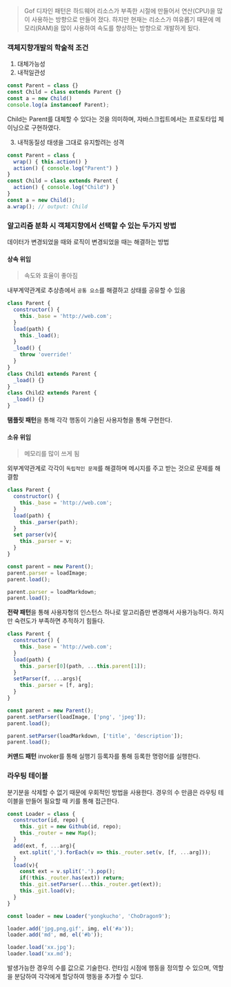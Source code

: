 > Gof 디자인 패턴은 하드웨어 리소스가 부족한 시절에 만들어서 연산(CPU)을 많이 사용하는 방향으로 만들어 졌다.
하지만 현재는 리소스가 여유롭기 때문에 메모리(RAM)을 많이 사용하여 속도를 향상하는 방향으로 개발하게 됬다.

### 객체지향개발의 학술적 조건
1. 대체가능성
2. 내적일관성
```js
const Parent = class {}
const Child = class extends Parent {}
const a = new Child()
console.log(a instanceof Parent);
```
Child는 Parent를 대체할 수 있다는 것을 의미하며, 자바스크립트에서는 프로토타입 체이닝으로 구현하였다.

3. 내적동질성
태생을 그대로 유지할려는 성격
```js
const Parent = class {
  wrap() { this.action() }
  action() { console.log("Parent") }
}
const Child = class extends Parent {
  action() { console.log("Child") }
}
const a = new Child();
a.wrap(); // output: Child
```

### 알고리즘 분화 시 객체지향에서 선택할 수 있는 두가지 방법
데이터가 변경되었을 때와 로직이 변경되었을 때는 해결하는 방법
#### 상속 위임
> 속도와 효율이 좋아짐

내부계약관계로 추상층에서 `공통 요소`를 해결하고 상태를 공유할 수 있음
```js
class Parent {
  constructor() {
    this._base = 'http://web.com';
  }
  load(path) {
    this._load();
  }
  _load() {
    throw 'override!'
  }
}
class Child1 extends Parent {
  _load() {}
}
class Child2 extends Parent {
  _load() {}
}
```
**탬플릿 패턴**을 통해 각각 행동이 기술된 사용자형을 통해 구현한다.

#### 소유 위임
> 메모리를 많이 쓰게 됨

외부계약관계로 각각이 `독립적인 문제`를 해결하며 메시지를 주고 받는 것으로 문제를 해결함

```js
class Parent {
  constructor() {
    this._base = 'http://web.com';
  }
  load(path) {
    this._parser(path);
  }
  set parser(v){
    this._parser = v;
  }
}
```
```js
const parent = new Parent();
parent.parser = loadImage;
parent.load();

parent.parser = loadMarkdown;
parent.load();
```
**전략 패턴**을 통해 사용자형의 인스턴스 하나로 알고리즘만 변경해서 사용가능하다.
하지만 숙련도가 부족하면 추적하기 힘들다.

```js
class Parent {
  constructor() {
    this._base = 'http://web.com';
  }
  load(path) {
    this._parser[0](path, ...this.parent[1]);
  }
  setParser(f, ...args){
    this._parser = [f, arg];
  }
}
```
```js
const parent = new Parent();
parent.setParser(loadImage, ['png', 'jpeg']);
parent.load();

parent.setParser(loadMarkdown, ['title', 'description']);
parent.load();
```
**커맨드 패턴** invoker를 통해 실행기 등록자를 통해 등록한 명령어를 실행한다.

### 라우팅 테이블
분기분을 삭제할 수 없기 때문에 우회적인 방법을 사용한다. 경우의 수 만큼은 라우팅 테이블을 만들어
필요할 때 키를 통해 접근한다.

```js
const Loader = class {
  constructor(id, repo) {
    this._git = new Github(id, repo);
    this._router = new Map();
  }
  add(ext, f, ...arg){
    ext.split(',').forEach(v => this._router.set(v, [f, ...arg]));
  }
  load(v){
    const ext = v.split('.').pop();
    if(!this._router.has(ext)) return;
    this._git.setParser(...this._router.get(ext));
    this._git.load(v);
  }
}
```
```js
const loader = new Loader('yongkucho', 'ChoDragon9');

loader.add('jpg,png,gif', img, el('#a'));
loader.add('md', md, el('#b'));

loader.load('xx.jpg');
loader.load('xx.md');
```
발생가능한 경우의 수를 값으로 기술한다.
런타임 시점에 행동을 정의할 수 있으며, 역할을 분담하여 각각에게 할당하여 행동을 추가할 수 있다.